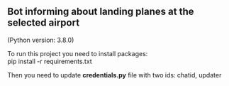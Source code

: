 ﻿## Bot informing about landing planes at the selected airport 
 
(Python version: 3.8.0)

To run this project you need to install packages: <br>
pip install -r requirements.txt

Then you need to update <b>credentials.py</b> file with two ids: chatid, updater
